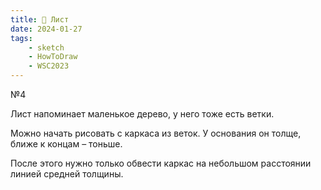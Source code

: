 ```yaml
---
title: 🍁 Лист
date: 2024-01-27
tags:
    - sketch
    - HowToDraw
    - WSC2023
---
```


№4

Лист напоминает маленькое дерево, у него тоже есть ветки.

Можно начать рисовать с каркаса из веток. У основания он толще, ближе к концам – тоньше.

После этого нужно только обвести каркас на небольшом расстоянии линией средней толщины.
